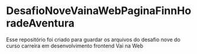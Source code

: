 # DesafioNoveVainaWebPaginaFinnHoradeAventura
 Esse repositório foi criado para guardar os arquivos do desafio nove do curso carreira em desenvolvimento frontend Vai na Web
